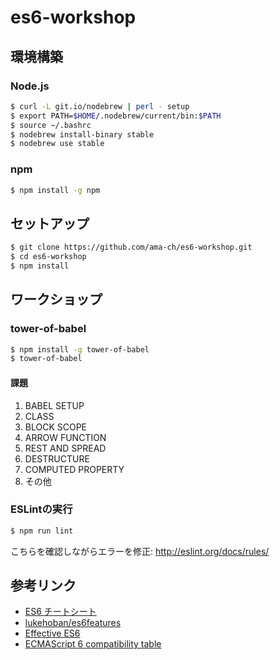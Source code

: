 # es6-workshop

## 環境構築

### Node.js

```bash
$ curl -L git.io/nodebrew | perl - setup
$ export PATH=$HOME/.nodebrew/current/bin:$PATH
$ source ~/.bashrc
$ nodebrew install-binary stable
$ nodebrew use stable
```

### npm

```bash
$ npm install -g npm
```

## セットアップ

```bash
$ git clone https://github.com/ama-ch/es6-workshop.git
$ cd es6-workshop
$ npm install
```

## ワークショップ

### tower-of-babel

```bash
$ npm install -g tower-of-babel
$ tower-of-babel
```

#### 課題

1. BABEL SETUP
1. CLASS
1. BLOCK SCOPE
1. ARROW FUNCTION
1. REST AND SPREAD
1. DESTRUCTURE
1. COMPUTED PROPERTY
1. その他

### ESLintの実行

```bash
$ npm run lint
```

こちらを確認しながらエラーを修正:   http://eslint.org/docs/rules/

## 参考リンク

* [ES6 チートシート](http://postd.cc/es6-cheatsheet/)
* [lukehoban/es6features](https://github.com/lukehoban/es6features)
* [Effective ES6](http://www.slideshare.net/teppeis/effective-es6)
* [ECMAScript 6 compatibility table](https://kangax.github.io/compat-table/es6/)
